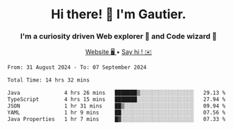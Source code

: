 <h1 align="center">Hi there! 👋 I'm Gautier.</h1>
<h3 align="center">I'm a curiosity driven Web explorer 🚀 and Code wizard 🧙</h3>

<p align="center">
  <a href="https://xisabla.github.io/">Website 🖥️ </a> •
  <a href="mailto:xisabla.dev@gmail.com">Say hi ! ✉️</a>
</p>

<!--START_SECTION:waka-->

```txt
From: 31 August 2024 - To: 07 September 2024

Total Time: 14 hrs 32 mins

Java              4 hrs 26 mins   ███████▒░░░░░░░░░░░░░░░░░   29.13 %
TypeScript        4 hrs 15 mins   ███████░░░░░░░░░░░░░░░░░░   27.94 %
JSON              1 hr 31 mins    ██▒░░░░░░░░░░░░░░░░░░░░░░   09.94 %
YAML              1 hr 9 mins     ██░░░░░░░░░░░░░░░░░░░░░░░   07.56 %
Java Properties   1 hr 7 mins     █▓░░░░░░░░░░░░░░░░░░░░░░░   07.33 %
```

<!--END_SECTION:waka-->
